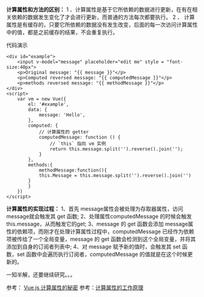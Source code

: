 **计算属性和方法的区别：**
1  、计算属性是基于它所依赖的数据进行更新，在有在相关依赖的数据发生变化了才会进行更新，而普通的方法每次都要执行。
2 、 计算属性是有缓存的，只要它所依赖的数据没有发生改变，后面的每一次访问计算属性中的值，都是之前缓存的结果，不会重复执行。

代码演示

    <div id="example">
    	<input v-model="message" placeholder="edit me" style = "font-size:40px">
    	<p>Original message: "{{ message }}"</p>
    	<p>Computed reversed message: "{{ computedMessage }}"</p>
    	<p>methods reversed message: "{{ methodMessage }}"</p>
    </div>
    <script>
    	var vm = new Vue({
    		el: '#example',
    		data: {
    			message: 'Hello',
    		},
    		computed: {
    			// 计算属性的 getter
    			computedMessage: function () {
    				// `this` 指向 vm 实例
    				return this.message.split('').reverse().join('');
    			}
    		},
    		methods:{
    			methodMessage:function(){
    			this.Message = this.message.split('').reverse().join('')
    		}
    		}
    	})
    </script>

**计算属性的实现过程：**
1、首先 message属性会被处理为存取器属性，访问 message就会触发其 get 函数;
2、处理属性computedMessage 的时候会触发this.message，从而触发它的get;
3、message 的 get 函数会添加 message属性的依赖项，而刚才在处理计算属性过程中，computedMessage 已经作为依赖项被传给了一个全局变量，message 的 get 函数会检测到这个全局变量，并将其添加到自身的订阅者列表中;
4、对 message 赋予新的值时，会触发其 set 函数，set 函数中会遍历执行订阅者，computedMessage 的值就是在这个时候更新的。

一知半解，还要继续研究。。。

参考： [Vue.js 计算属性的秘密](https://www.cnblogs.com/kidney/p/7384835.html?utm_source=debugrun&utm_medium=referral)
参考：[计算属性的工作原理](https://skyronic.com/blog/vuejs-internals-computed-properties)
<!--stackedit_data:
eyJoaXN0b3J5IjpbLTUyOTQwNjc0Ml19
-->